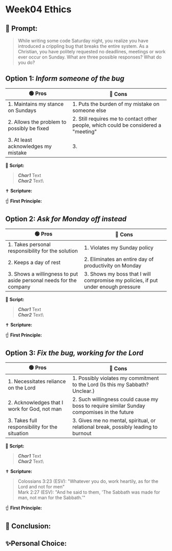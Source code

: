 # Week04 Ethics
## 🤔 Prompt:
> While writing some code Saturday night, you realize you have introduced a crippling bug that breaks the entire system. As a Christian, you have politely requested no deadlines, meetings or work ever occur on Sunday. What are three possible responses? What do you do?

## Option 1: _Inform someone of the bug_

| 🟢 Pros      | 🔴 Cons       |
| ------------- | ------------- |
| 1. Maintains my stance on Sundays | 1. Puts the burden of my mistake on someone else |
| 2. Allows the problem to possibly be fixed | 2. Still requires me to contact other people, which could be considered a "meeting" |
| 3. At least acknowledges my mistake | 3.  |


📜 __Script:__
> ___Char1___ Text\
> ___Char2___ Text\

✝ __Scripture:__
> 

☝ __First Principle:__
> 

## Option 2: _Ask for Monday off instead_

| 🟢 Pros      | 🔴 Cons       |
| ------------- | ------------- |
| 1. Takes personal responsibility for the solution | 1. Violates my Sunday policy |
| 2. Keeps a day of rest | 2. Eliminates an entire day of productivity on Monday |
| 3. Shows a willingness to put aside personal needs for the company | 3. Shows my boss that I will compromise my policies, if put under enough pressure |

📜 __Script:__
> ___Char1___ Text\
> ___Char2___ Text\

✝ __Scripture:__
> 

☝ __First Principle:__
> 

## Option 3: _Fix the bug, working for the Lord_

| 🟢 Pros      | 🔴 Cons       |
| ------------- | ------------- |
| 1. Necessitates reliance on the Lord | 1. Possibly violates my commitment to the Lord (Is this my Sabbath? Unclear.) |
| 2. Acknowledges that I work for God, not man | 2. Such willingness could cause my boss to require similar Sunday compomises in the future |
| 3. Takes full responsibility for the situation | 3. Gives me no mental, spiritual, or relational break, possibly leading to burnout |

📜 __Script:__
> ___Char1___ Text\
> ___Char2___ Text\

✝ __Scripture:__
> Colossians 3:23 (ESV): "Whatever you do, work heartily, as for the Lord and not for men"\
> Mark 2:27 (ESV): "And he said to them, 'The Sabbath was made for man, not man for the Sabbath.'"

☝ __First Principle:__
> 

## 🏁 Conclusion:
> 

## ✨Personal Choice:
> 